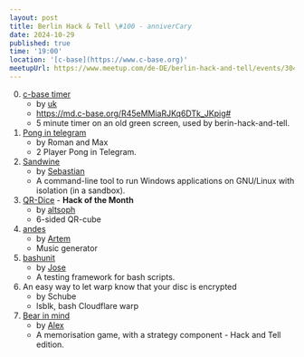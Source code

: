 ```yaml
---
layout: post
title: Berlin Hack & Tell \#100 - anniverCary
date: 2024-10-29
published: true
time: '19:00'
location: '[c-base](https://www.c-base.org)'
meetupUrl: https://www.meetup.com/de-DE/berlin-hack-and-tell/events/304180456
---
```


0. [c-base timer](https://github.com/uwekamper/hackandtell)
    - by [uk](https://uk.crew.c-base.org/)
    - https://md.c-base.org/R45eMMiaRJKq6DTk_JKpig#
    - 5 minute timer on an old green screen, used by berin-hack-and-tell.
1. [Pong in telegram](https://github.com/Make-Europe/Simple_Pong_Game)
    - by Roman and Max
    - 2 Player Pong in Telegram.
2. [Sandwine](https://github.com/hartwork/sandwine)
    - by [Sebastian](https://github.com/hartwork)
    - A command-line tool to run Windows applications on GNU/Linux with isolation (in a sandbox).
3. [QR-Dice](https://github.com/altsoph/QR-dice) - **Hack of the Month**
    - by [altsoph](https://altsoph.com/)
    - 6-sided QR-cube
4. [andes](https://github.com/artfwo/andes)
    - by [Artem](https://github.com/artfwo)
    - Music generator
5. [bashunit](https://github.com/TypedDevs/bashunit)
    - by [Jose](https://github.com/Chemaclass)
    - A testing framework for bash scripts.
6. An easy way to let warp know that your disc is encrypted
    - by Schube
    - lsblk, bash Cloudflare warp
7. [Bear in mind](https://github.com/soulim/bearinmind)
    - by [Alex](https://github.com/soulim)
    - A memorisation game, with a strategy component - Hack and Tell edition.